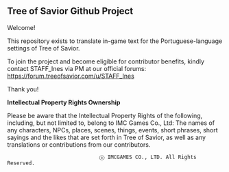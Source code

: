 ## Tree of Savior Github Project

Welcome!

This repository exists to translate in-game text for the Portuguese-language settings of Tree of Savior.

To join the project and become eligible for contributor benefits, kindly contact STAFF_Ines via PM at our official forums: https://forum.treeofsavior.com/u/STAFF_Ines

Thank you!


**Intellectual Property Rights Ownership**

Please be aware that the Intellectual Property Rights of the following, including, but not limited to, belong to IMC Games Co., Ltd: The names of any characters, NPCs, places, scenes, things, events, short phrases, short sayings and the likes that are set forth in Tree of Savior, as well as any translations or contributions from our contributors.

                                  ⓒ IMCGAMES CO., LTD. All Rights Reserved.
